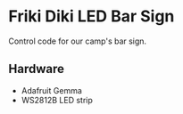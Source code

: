 # Friki Diki LED Bar Sign

Control code for our camp's bar sign.

## Hardware

- Adafruit Gemma
- WS2812B LED strip

